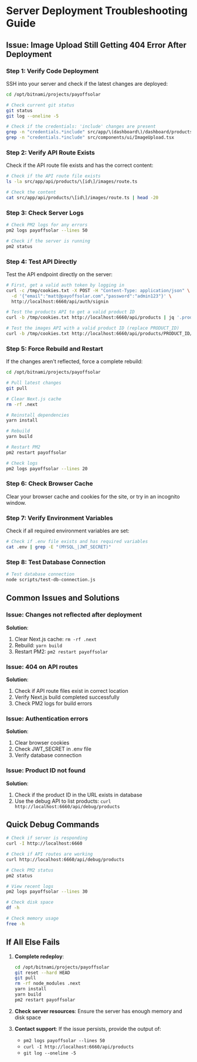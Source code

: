 # Server Deployment Troubleshooting Guide

## Issue: Image Upload Still Getting 404 Error After Deployment

### Step 1: Verify Code Deployment

SSH into your server and check if the latest changes are deployed:

```bash
cd /opt/bitnami/projects/payoffsolar

# Check current git status
git status
git log --oneline -5

# Check if the credentials: 'include' changes are present
grep -n "credentials.*include" src/app/\(dashboard\)/dashboard/products/\[id\]/edit/page.tsx
grep -n "credentials.*include" src/components/ui/ImageUpload.tsx
```

### Step 2: Verify API Route Exists

Check if the API route file exists and has the correct content:

```bash
# Check if the API route file exists
ls -la src/app/api/products/\[id\]/images/route.ts

# Check the content
cat src/app/api/products/\[id\]/images/route.ts | head -20
```

### Step 3: Check Server Logs

```bash
# Check PM2 logs for any errors
pm2 logs payoffsolar --lines 50

# Check if the server is running
pm2 status
```

### Step 4: Test API Directly

Test the API endpoint directly on the server:

```bash
# First, get a valid auth token by logging in
curl -c /tmp/cookies.txt -X POST -H "Content-Type: application/json" \
  -d '{"email":"matt@payoffsolar.com","password":"admin123"}' \
  http://localhost:6660/api/auth/signin

# Test the products API to get a valid product ID
curl -b /tmp/cookies.txt http://localhost:6660/api/products | jq '.products[0].id'

# Test the images API with a valid product ID (replace PRODUCT_ID)
curl -b /tmp/cookies.txt http://localhost:6660/api/products/PRODUCT_ID/images
```

### Step 5: Force Rebuild and Restart

If the changes aren't reflected, force a complete rebuild:

```bash
cd /opt/bitnami/projects/payoffsolar

# Pull latest changes
git pull

# Clear Next.js cache
rm -rf .next

# Reinstall dependencies
yarn install

# Rebuild
yarn build

# Restart PM2
pm2 restart payoffsolar

# Check logs
pm2 logs payoffsolar --lines 20
```

### Step 6: Check Browser Cache

Clear your browser cache and cookies for the site, or try in an incognito window.

### Step 7: Verify Environment Variables

Check if all required environment variables are set:

```bash
# Check if .env file exists and has required variables
cat .env | grep -E "(MYSQL_|JWT_SECRET)"
```

### Step 8: Test Database Connection

```bash
# Test database connection
node scripts/test-db-connection.js
```

## Common Issues and Solutions

### Issue: Changes not reflected after deployment
**Solution**: 
1. Clear Next.js cache: `rm -rf .next`
2. Rebuild: `yarn build`
3. Restart PM2: `pm2 restart payoffsolar`

### Issue: 404 on API routes
**Solution**: 
1. Check if API route files exist in correct location
2. Verify Next.js build completed successfully
3. Check PM2 logs for build errors

### Issue: Authentication errors
**Solution**: 
1. Clear browser cookies
2. Check JWT_SECRET in .env file
3. Verify database connection

### Issue: Product ID not found
**Solution**: 
1. Check if the product ID in the URL exists in database
2. Use the debug API to list products: `curl http://localhost:6660/api/debug/products`

## Quick Debug Commands

```bash
# Check if server is responding
curl -I http://localhost:6660

# Check if API routes are working
curl http://localhost:6660/api/debug/products

# Check PM2 status
pm2 status

# View recent logs
pm2 logs payoffsolar --lines 30

# Check disk space
df -h

# Check memory usage
free -h
```

## If All Else Fails

1. **Complete redeploy**:
   ```bash
   cd /opt/bitnami/projects/payoffsolar
   git reset --hard HEAD
   git pull
   rm -rf node_modules .next
   yarn install
   yarn build
   pm2 restart payoffsolar
   ```

2. **Check server resources**: Ensure the server has enough memory and disk space

3. **Contact support**: If the issue persists, provide the output of:
   - `pm2 logs payoffsolar --lines 50`
   - `curl -I http://localhost:6660/api/products`
   - `git log --oneline -5`
